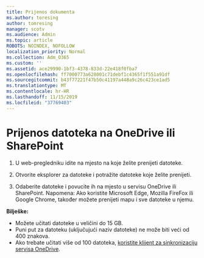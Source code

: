 ```yaml
---
title: Prijenos dokumenta
ms.author: toresing
author: tomresing
manager: scotv
ms.audience: Admin
ms.topic: article
ROBOTS: NOINDEX, NOFOLLOW
localization_priority: Normal
ms.collection: Adm_O365
ms.custom: ''
ms.assetid: ace29990-1bf3-4378-833d-22e418f0fba7
ms.openlocfilehash: ff7000773a628001c71debf1c4365f1f551a91df
ms.sourcegitcommit: b43f77221f47b50c41197a448a9c26c423ce1ad5
ms.translationtype: MT
ms.contentlocale: hr-HR
ms.lasthandoff: 11/15/2019
ms.locfileid: "37769403"
---
```

# <a name="upload-files-to-onedrive-or-sharepoint"></a>Prijenos datoteka na OneDrive ili SharePoint

1. U web-pregledniku idite na mjesto na koje želite prenijeti datoteke.
    
2. Otvorite eksplorer za datoteke i potražite datoteke koje želite prenijeti.
    
3. Odaberite datoteke i povucite ih na mjesto u servisu OneDrive ili SharePoint. Napomena: Ako koristite Microsoft Edge, Mozilla FireFox ili Google Chrome, također možete prenijeti mapu i sve datoteke u njemu.
    
**Bilješke:**

- Možete učitati datoteke u veličini do 15 GB. 
- Puni put za datoteku (uključujući naziv datoteke) ne može biti veći od 400 znakova. 
- Ako trebate učitati više od 100 datoteka, [koristite klijent za sinkronizaciju servisa OneDrive](https://go.microsoft.com/fwlink/?linkid=866427). 
  

